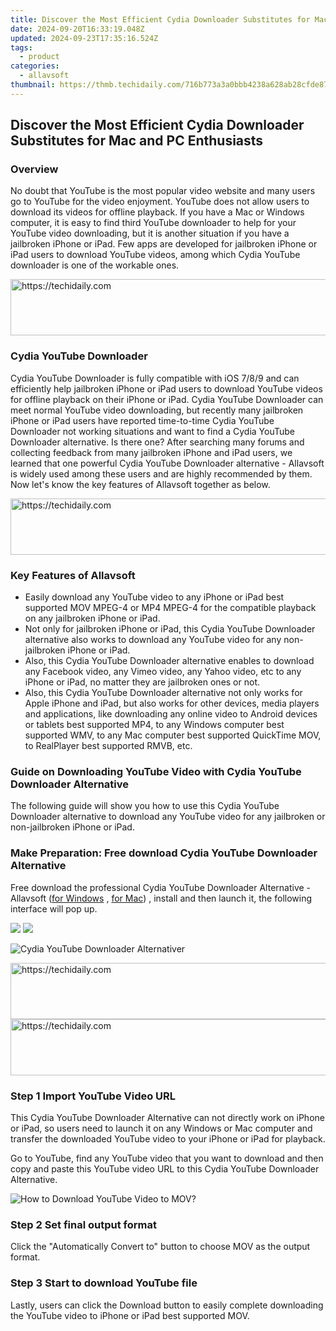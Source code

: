 ```yaml
---
title: Discover the Most Efficient Cydia Downloader Substitutes for Mac and PC Enthusiasts
date: 2024-09-20T16:33:19.048Z
updated: 2024-09-23T17:35:16.524Z
tags:
  - product
categories:
  - allavsoft
thumbnail: https://thmb.techidaily.com/716b773a3a0bbb4238a628ab28cfde8731d3dd391169cbf818a66e733201ea5d.jpg
---
```


## Discover the Most Efficient Cydia Downloader Substitutes for Mac and PC Enthusiasts

### Overview

No doubt that YouTube is the most popular video website and many users go to YouTube for the video enjoyment. YouTube does not allow users to download its videos for offline playback. If you have a Mac or Windows computer, it is easy to find third YouTube downloader to help for your YouTube video downloading, but it is another situation if you have a jailbroken iPhone or iPad. Few apps are developed for jailbroken iPhone or iPad users to download YouTube videos, among which Cydia YouTube downloader is one of the workable ones.

<!-- affiliate ads begin -->
<a href="https://appsumo.8odi.net/c/5597632/2130890/7443" target="_top" id="2130890">
  <img src="//a.impactradius-go.com/display-ad/7443-2130890" border="0" alt="https://techidaily.com" width="728" height="90"/>
</a>
<img height="0" width="0" src="https://appsumo.8odi.net/i/5597632/2130890/7443" style="position:absolute;visibility:hidden;" border="0" />
<!-- affiliate ads end -->

### Cydia YouTube Downloader

Cydia YouTube Downloader is fully compatible with iOS 7/8/9 and can efficiently help jailbroken iPhone or iPad users to download YouTube videos for offline playback on their iPhone or iPad. Cydia YouTube Downloader can meet normal YouTube video downloading, but recently many jailbroken iPhone or iPad users have reported time-to-time Cydia YouTube Downloader not working situations and want to find a Cydia YouTube Downloader alternative. Is there one? After searching many forums and collecting feedback from many jailbroken iPhone and iPad users, we learned that one powerful Cydia YouTube Downloader alternative - Allavsoft is widely used among these users and are highly recommended by them. Now let's know the key features of Allavsoft together as below.

<!-- affiliate ads begin -->
<a href="https://appsumo.8odi.net/c/5597632/2094479/7443" target="_top" id="2094479">
  <img src="//a.impactradius-go.com/display-ad/7443-2094479" border="0" alt="https://techidaily.com" width="728" height="90"/>
</a>
<img height="0" width="0" src="https://appsumo.8odi.net/i/5597632/2094479/7443" style="position:absolute;visibility:hidden;" border="0" />
<!-- affiliate ads end -->

### Key Features of Allavsoft

* Easily download any YouTube video to any iPhone or iPad best supported MOV MPEG-4 or MP4 MPEG-4 for the compatible playback on any jailbroken iPhone or iPad.
* Not only for jailbroken iPhone or iPad, this Cydia YouTube Downloader alternative also works to download any YouTube video for any non-jailbroken iPhone or iPad.
* Also, this Cydia YouTube Downloader alternative enables to download any Facebook video, any Vimeo video, any Yahoo video, etc to any iPhone or iPad, no matter they are jailbroken ones or not.
* Also, this Cydia YouTube Downloader alternative not only works for Apple iPhone and iPad, but also works for other devices, media players and applications, like downloading any online video to Android devices or tablets best supported MP4, to any Windows computer best supported WMV, to any Mac computer best supported QuickTime MOV, to RealPlayer best supported RMVB, etc.

### Guide on Downloading YouTube Video with Cydia YouTube Downloader Alternative

The following guide will show you how to use this Cydia YouTube Downloader alternative to download any YouTube video for any jailbroken or non-jailbroken iPhone or iPad.

### Make Preparation: Free download Cydia YouTube Downloader Alternative

Free download the professional Cydia YouTube Downloader Alternative - Allavsoft ([for Windows](https://tools.techidaily.com/allavsoft/products/) , [for Mac](https://tools.techidaily.com/allavsoft/products/)) , install and then launch it, the following interface will pop up.

[![](https://www.allavsoft.com/how-to/../images/how-to/free-download-win.jpg)](https://tools.techidaily.com/allavsoft/products/) [![](https://www.allavsoft.com/how-to/../images/how-to/free-download-mac.jpg)](https://tools.techidaily.com/allavsoft/products/)

![Cydia YouTube Downloader Alternativer](https://www.allavsoft.com/how-to/../images/allavsoft/screen-shot-600.jpg)

<!-- affiliate ads begin -->
<a href="https://appsumo.8odi.net/c/5597632/2144309/7443" target="_top" id="2144309">
  <img src="//a.impactradius-go.com/display-ad/7443-2144309" border="0" alt="https://techidaily.com" width="728" height="90"/>
</a>
<img height="0" width="0" src="https://appsumo.8odi.net/i/5597632/2144309/7443" style="position:absolute;visibility:hidden;" border="0" />
<!-- affiliate ads end -->

<!-- affiliate ads begin -->
<a href="https://imp.i357552.net/c/5597632/857865/11832" target="_top" id="857865">
  <img src="//a.impactradius-go.com/display-ad/11832-857865" border="0" alt="https://techidaily.com" width="728" height="90"/>
</a>
<img height="0" width="0" src="https://imp.i357552.net/i/5597632/857865/11832" style="position:absolute;visibility:hidden;" border="0" />
<!-- affiliate ads end -->

### Step 1 Import YouTube Video URL

This Cydia YouTube Downloader Alternative can not directly work on iPhone or iPad, so users need to launch it on any Windows or Mac computer and transfer the downloaded YouTube video to your iPhone or iPad for playback.

Go to YouTube, find any YouTube video that you want to download and then copy and paste this YouTube video URL to this Cydia YouTube Downloader Alternative.

![How to Download YouTube Video to MOV?](https://www.allavsoft.com/how-to/../images/how-to/download-rtmp-video/download-rtmp-video.jpg)

### Step 2 Set final output format

Click the "Automatically Convert to" button to choose MOV as the output format.

### Step 3 Start to download YouTube file

Lastly, users can click the Download button to easily complete downloading the YouTube video to iPhone or iPad best supported MOV.

<ins class="adsbygoogle"
     style="display:block"
     data-ad-format="autorelaxed"
     data-ad-client="ca-pub-7571918770474297"
     data-ad-slot="1223367746"></ins>

<ins class="adsbygoogle"
     style="display:block"
     data-ad-client="ca-pub-7571918770474297"
     data-ad-slot="8358498916"
     data-ad-format="auto"
     data-full-width-responsive="true"></ins>



